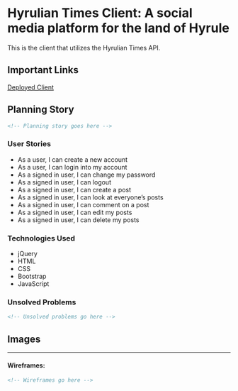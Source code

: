# Hyrulian Times Client: A social media platform for the land of Hyrule

This is the client that utilizes the Hyrulian Times API.

## Important Links

[Deployed Client](https://waisath-cj.github.io/hyruliantimes-client)

## Planning Story

```md
<!-- Planning story goes here -->
```

### User Stories

- As a user, I can create a new account
- As a user, I can login into my account
- As a signed in user, I can change my password
- As a signed in user, I can logout
- As a signed in user, I can create a post
- As a signed in user, I can look at everyone’s posts
- As a signed in user, I can comment on a post
- As a signed in user, I can edit my posts
- As a signed in user, I can delete my posts

### Technologies Used

- jQuery
- HTML
- CSS
- Bootstrap
- JavaScript

### Unsolved Problems

```md
<!-- Unsolved problems go here -->
```

## Images

---

#### Wireframes:

```md
<!-- Wireframes go here -->
```